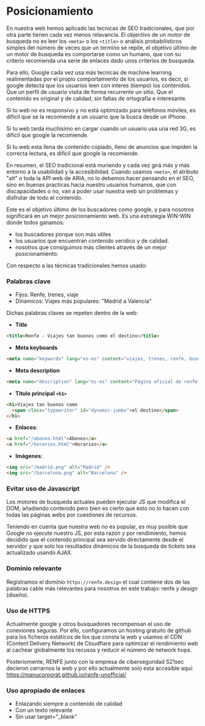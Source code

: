 # Posicionamiento

En nuestra web hemos aplicado las tecnicas de SEO tradicionales, que por otra parte tienen cada vez menos relavancia. El objectivo de un motor de busqueda no es leer los `<meta>` o los `<title>` o análisis probabilísticos simples del número de veces que un termino se repite, el objetivo último de un motor de busqueda es comportarse como un humano, que con su criterio recomienda una serie de enlaces dado unos criterios de busqueda.

Para ello, Google cada vez usa más tecnicas de machine learning realimentadas por el propio comportamiento de los usuarios, es decir, si google detecta que los usuarios leen con interes (tiempo) los contenidos. Que un perfil de usuario visita de forma recurrente un sitio. Que el contenido es original y de calidad, sin faltas de ortografía e interesante.

Si tu web no es responsivo y no está optimizado para teléfonos móviles, es dificil que se la recomiende a un usuario que la busca desde un iPhone.

Si tu web tarda muchísimo en cargar cuando un usuario usa una red 3G, es dificil que google la recomiende.

Si tu web esta llena de contenido copiado, lleno de anuncios que impiden la correcta lectura, es dificil que google la recomiende.

En resumen, el SEO tradicional está muriendo y cada vez girá más y más entorno a la usabilidad y la accesibilidad. Cuando usamos `<meta>`, el atributo "alt" o toda la API web de ARIA, no lo debemos hacer pensando en el SEO, sino en buenas practicas hacia nuestro usuarios humanos, que con discapacidades o no, van a poder usar nuestra web sin problemas y disfrutar de todo el contenido.

Este es el objetivo último de los buscadores como google, y para nosotros significará en un mejor posicionamiento web. Es una estrategia WIN-WIN donde todos ganamos:

- los buscadores porque son más utiles
- los usuarios que encuentran contenido veridico y de calidad.
- nosotros que consiguimos más clientes através de un mejor posicionamiento.

Con respecto a las técnicas tradicionales hemos usado:

### Palabras clave

- Fijos: Renfe, trenes, viaje
- Dinamicos: Viajes más populares: "Madrid a Valencia"

Dichas palabras claves se repeten dentro de la web:

- **Title**
 ```html
<title>Renfe - Viajes tan buenos como el destino</title>
```

- **Meta keyboards**
 ```html
<meta name="keywords" lang="es-es" content="viajes, trenes, renfe, buses, madrid, barcelona, transporte" />
```

- **Meta description**
 ```html
<meta name="description" lang="es-es" content="Página oficial de renfe. Horarios, reserva, venta, billetes, alquiler" />
```

- **Titulo principal `<h1>`**
```html
<h1>Viajes tan buenos como
  <span class="typewriter" id="dynamic-jumbo">el destino</span>
</h1>
```

- **Enlaces**:
```html
<a href="/abonos.html">Abonos</a>
<a href="/horarios.html">Horarios</a>
```

- **Imágenes**:
```html
<img src="/madrid.png" alt="Madrid" />
<img src="/barcelona.png" alt="Barcelona" />
```

### Evitar uso de Javascript

Los motores de busqueda actuales pueden ejecutar JS que modifica el DOM, añadiendo contenido pero bien es cierto que esto no lo hacen con todas las páginas webs por cuestiones de recursos.

Teniendo en cuenta que nuestra web no es popular, es muy posible que Google no ejecute nuestro JS, por esta razón y por rendimiento, hemos decidido que el contenido principal sea servido directamente desde el servidor y que solo los resultados dinámicos de la busqueda de tickets sea actualizado usando AJAX.


### Dominio relevante

Registramos el dominio `https://renfe.design` el cual contiene dos de las palabras cable más relevantes para nosotros en este trabajo: renfe y design (diseño).


### Uso de HTTPS

Actualmente google y otros busquadores recompensan el uso de conexiones seguras. Por ello, configuramos un hosting gratuito de github para los ficheros estáticos de los que consta la web y usamos el CDN (Content Delivery Network) de Cloudflare para optimizar el rendimiento web al cachear globalmente los recusos y reducir el número de network hops.

Posteriomente, RENFE junto con la empresa de ciberseguridad S21sec decieron cerrarnos la web y por ello actualmente solo esta accesible aquí: https://manucorporat.github.io/ranfe-unofficial/

### Uso apropiado de enlaces

- Enlazando siempre a contenido de calidad
- Con un texto relevante
- Sin usar target="_blank"

